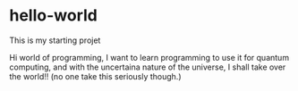 # hello-world
This is my starting projet

Hi world of programming, I want to learn programming to use it for quantum computing, and with the uncertaina nature of the universe, I shall take over the world!! (no one take this seriously though.)
